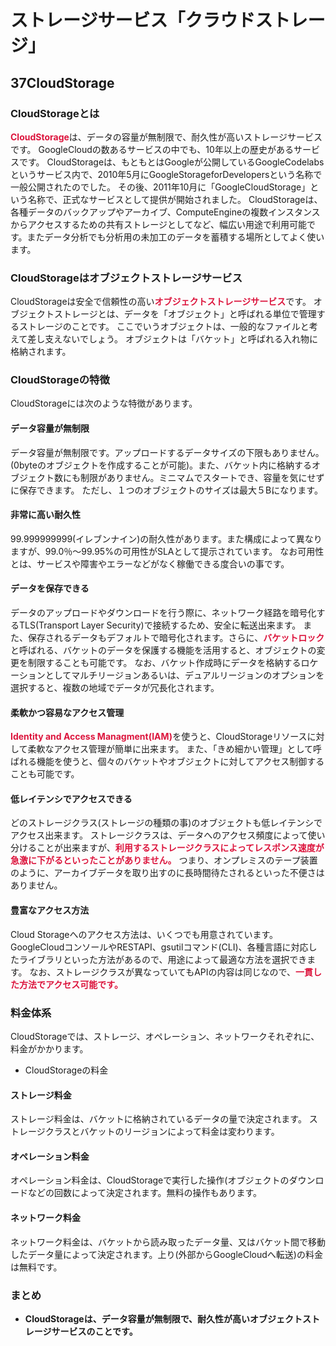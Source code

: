 # ストレージサービス「クラウドストレージ」

## 37CloudStorage

###  CloudStorageとは
<span style="color:crimson; font-weight:bold;">CloudStorage</span>は、データの容量が無制限で、耐久性が高いストレージサービスです。
GoogleCloudの数あるサービスの中でも、10年以上の歴史があるサービスです。
CloudStorageは、もともとはGoogleが公開しているGoogleCodelabsというサービス内で、2010年5月にGoogleStorageforDevelopersという名称で一般公開されたのでした。
その後、2011年10月に「GoogleCloudStorage」という名称で、正式なサービスとして提供が開始されました。
CloudStorageは、各種データのバックアップやアーカイブ、ComputeEngineの複数インスタンスからアクセスするための共有ストレージとしてなど、幅広い用途で利用可能です。またデータ分析でも分析用の未加工のデータを蓄積する場所としてよく使います。

### CloudStorageはオブジェクトストレージサービス

CloudStorageは安全で信頼性の高い<span style="color:crimson; font-weight:bold;">オブジェクトストレージサービス</span>です。
オブジェクトストレージとは、データを「オブジェクト」と呼ばれる単位で管理するストレージのことです。
ここでいうオブジェクトは、一般的なファイルと考えて差し支えないでしょう。
オブジェクトは「バケット」と呼ばれる入れ物に格納されます。

### CloudStorageの特徴

CloudStorageには次のような特徴があります。

#### データ容量が無制限

データ容量が無制限です。アップロードするデータサイズの下限もありません。
(0byteのオブジェクトを作成することが可能)。また、バケット内に格納するオブジェクト数にも制限がありません。ミニマムでスタートでき、容量を気にせずに保存できます。
ただし、１つのオブジェクトのサイズは最大５Bになります。

#### 非常に高い耐久性

99.999999999(イレブンナイン)の耐久性があります。また構成によって異なりますが、99.0％～99.95%の可用性がSLAとして提示されています。
なお可用性とは、サービスや障害やエラーなどがなく稼働できる度合いの事です。

#### データを保存できる


データのアップロードやダウンロードを行う際に、ネットワーク経路を暗号化するTLS(Transport Layer Security)で接続するため、安全に転送出来ます。
また、保存されるデータもデフォルトで暗号化されます。さらに、<span style="color:crimson; font-weight:bold;">バケットロック</span>と呼ばれる、バケットのデータを保護する機能を活用すると、オブジェクトの変更を制限することも可能です。
なお、バケット作成時にデータを格納するロケーションとしてマルチリージョンあるいは、デュアルリージョンのオプションを選択すると、複数の地域でデータが冗長化されます。

#### 柔軟かつ容易なアクセス管理


<span style="color:crimson; font-weight:bold;">Identity and Access Managment(IAM)</span>を使うと、CloudStorageリソースに対して柔軟なアクセス管理が簡単に出来ます。
また、「きめ細かい管理」として呼ばれる機能を使うと、個々のバケットやオブジェクトに対してアクセス制御することも可能です。

#### 低レイテンシでアクセスできる

どのストレージクラス(ストレージの種類の事)のオブジェクトも低レイテンシでアクセス出来ます。
ストレージクラスは、データへのアクセス頻度によって使い分けることが出来ますが、<span style="color:crimson; font-weight:bold;">利用するストレージクラスによってレスポンス速度が急激に下がるといったことがありません。</span>
つまり、オンプレミスのテープ装置のように、アーカイブデータを取り出すのに長時間待たされるといった不便さはありません。

#### 豊富なアクセス方法


Cloud Storageへのアクセス方法は、いくつでも用意されています。
GoogleCloudコンソールやRESTAPI、gsutilコマンド(CLI)、各種言語に対応したライブラリといった方法があるので、用途によって最適な方法を選択できます。
なお、ストレージクラスが異なっていてもAPIの内容は同じなので、<span style="color:crimson; font-weight:bold;">一貫した方法でアクセス可能です。</span>

### 料金体系

CloudStorageでは、ストレージ、オペレーション、ネットワークそれぞれに、料金がかかります。

* CloudStorageの料金

#### ストレージ料金

ストレージ料金は、バケットに格納されているデータの量で決定されます。
ストレージクラスとバケットのリージョンによって料金は変わります。

#### オペレーション料金

オペレーション料金は、CloudStorageで実行した操作(オブジェクトのダウンロードなどの回数によって決定されます。無料の操作もあります。

#### ネットワーク料金

ネットワーク料金は、バケットから読み取ったデータ量、又はバケット間で移動したデータ量によって決定されます。上り(外部からGoogleCloudへ転送)の料金は無料です。

### まとめ

* **CloudStorageは、データ容量が無制限で、耐久性が高いオブジェクトストレージサービスのことです。**


